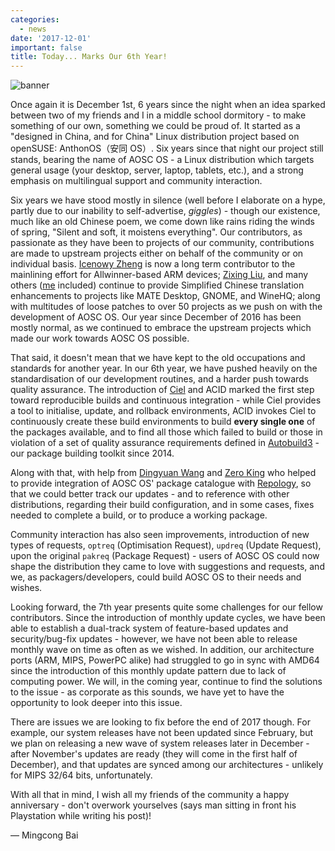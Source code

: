 ```yaml
---
categories:
  - news
date: '2017-12-01'
important: false
title: Today... Marks Our 6th Year!
---
```



![banner](/assets/news/6th-banner.png)

Once again it is December 1st, 6 years since the night when an idea sparked between two of my friends and I in a middle school dormitory - to make something of our own, something we could be proud of. It started as a "designed in China, and for China" Linux distribution project based on openSUSE: AnthonOS（安同 OS）. Six years since that night our project still stands, bearing the name of AOSC OS - a Linux distribution which targets general usage (your desktop, server, laptop, tablets, etc.), and a strong emphasis on multilingual support and community interaction.

Six years we have stood mostly in silence (well before I elaborate on a hype, partly due to our inability to self-advertise, *giggles*) - though our existence, much like an old Chinese poem, we come down like rains riding the winds of spring, "Silent and soft, it moistens everything". Our contributors, as passionate as they have been to projects of our community, contributions are made to upstream projects either on behalf of the community or on individual basis. [Icenowy Zheng](https://github.com/Icenowy/) is now a long term contributor to the mainlining effort for Allwinner-based ARM devices; [Zixing Liu](https://github.com/liushuyu/), and many others ([me](https://github.com/MingcongBai/) included) continue to provide Simplified Chinese translation enhancements to projects like MATE Desktop, GNOME, and WineHQ; along with multitudes of loose patches to over 50 projects as we push on with the development of AOSC OS. Our year since December of 2016 has been mostly normal, as we continued to embrace the upstream projects which made our work towards AOSC OS possible.

That said, it doesn't mean that we have kept to the old occupations and standards for another year. In our 6th year, we have pushed heavily on the standardisation of our development routines, and a harder push towards quality assurance. The introduction of [Ciel](https://github.com/AOSC-Dev/ciel/) and ACID marked the first step toward reproducible builds and continuous integration - while Ciel provides a tool to initialise, update, and rollback environments, ACID invokes Ciel to continuously create these build environments to build **every single one** of the packages available, and to find all those which failed to build or those in violation of a set of quality assurance requirements defined in [Autobuild3](https://github.com/AOSC-Dev/autobuild3/) - our package building toolkit since 2014.

Along with that, with help from [Dingyuan Wang](https://github.com/gumblex/) and [Zero King](https://github.com/l2dy/) who helped to provide integration of AOSC OS' package catalogue with [Repology](https://repology.org/), so that we could better track our updates - and to reference with other distributions, regarding their build configuration, and in some cases, fixes needed to complete a build, or to produce a working package.

Community interaction has also seen improvements, introduction of new types of requests, `optreq` (Optimisation Request), `updreq` (Update Request), upon the original `pakreq` (Package Request) - users of AOSC OS could now shape the distribution they came to love with suggestions and requests, and we, as packagers/developers, could build AOSC OS to their needs and wishes.

Looking forward, the 7th year presents quite some challenges for our fellow contributors. Since the introduction of monthly update cycles, we have been able to establish a dual-track system of feature-based updates and security/bug-fix updates - however, we have not been able to release monthly wave on time as often as we wished. In addition, our architecture ports (ARM, MIPS, PowerPC alike) had struggled to go in sync with AMD64 since the introduction of this monthly update pattern due to lack of computing power. We will, in the coming year, continue to find the solutions to the issue - as corporate as this sounds, we have yet to have the opportunity to look deeper into this issue.

There are issues we are looking to fix before the end of 2017 though. For example, our system releases have not been updated since February, but we plan on releasing a new wave of system releases later in December - after November's updates are ready (they will come in the first half of December), and that updates are synced among our architectures - unlikely for MIPS 32/64 bits, unfortunately.

With all that in mind, I wish all my friends of the community a happy anniversary - don't overwork yourselves (says man sitting in front his Playstation while writing his post)!

— Mingcong Bai
